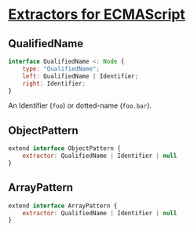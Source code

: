 # [Extractors for ECMAScript][proposal-extractors]

## QualifiedName

```js
interface QualifiedName <: Node {
    type: "QualifiedName";
    left: QualifiedName | Identifier;
    right: Identifier;
}
```
An Identifier (`foo`) or dotted-name (`foo.bar`).

## ObjectPattern

```js
extend interface ObjectPattern {
    extractor: QualifiedName | Identifier | null
}
```

## ArrayPattern
```js
extend interface ArrayPattern {
    extractor: QualifiedName | Identifier | null
}
```

[proposal-extractors]: https://github.com/tc39/proposal-extractors